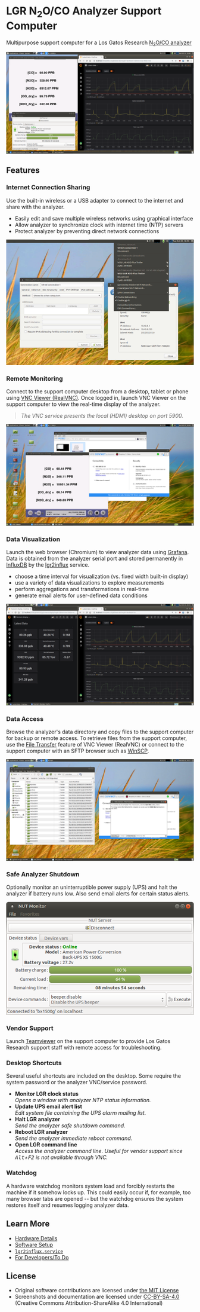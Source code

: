 # LGR N<sub>2</sub>O/CO Analyzer Support Computer

Multipurpose support computer for a Los Gatos Research
[N<sub>2</sub>O/CO analyzer](http://www.lgrinc.com/analyzers/overview.php?prodid=20&type=gas)

![Demonstration screenshot](images/cover-image.png)

## Features

### Internet Connection Sharing

Use the built-in wireless or a USB adapter to connect to the internet and share
with the analyzer.

* Easily edit and save multiple wireless networks using graphical interface
* Allow analyzer to synchronize clock with internet time (NTP) servers
* Protect analyzer by preventing direct network connections

![Screenshot of network connections](images/wireless-network.png)

### Remote Monitoring

Connect to the support computer desktop from a desktop, tablet or phone using
[VNC Viewer (RealVNC)](https://www.realvnc.com/download/viewer/). Once logged
in, launch VNC Viewer on the support computer to view the real-time display of
the analyzer.

> *The VNC service presents the local (HDMI) desktop on port 5900.*

![Screenshot of VNC server and client software](images/vnc.png)

### Data Visualization

Launch the web browser (Chromium) to view analyzer data using
[Grafana](https://grafana.com/). Data is obtained from the analyzer serial port
and stored permanently in [InfluxDB](https://github.com/influxdata/influxdb)
by the [lgr2influx](lgr2influx.md) service.

* choose a time interval for visualization (vs. fixed width built-in display)
* use a variety of data visualizations to explore measurements
* perform aggregations and transformations in real-time
* generate email alerts for user-defined data conditions

![Screenshot of Grafana dashboards](images/grafana.png)

### Data Access

Browse the analyzer's data directory and copy files to the support computer for
backup or remote access. To retrieve files from the support computer, use the
[File Transfer](https://help.realvnc.com/hc/en-us/articles/360002250477)
feature of VNC Viewer (RealVNC) or connect to the support computer with an SFTP
browser such as [WinSCP](https://winscp.net/eng/index.php).

![Screenshot of analyzer data directory and more](images/samba.png)

### Safe Analyzer Shutdown

Optionally monitor an uninterruptible power supply (UPS) and halt the analyzer
if battery runs low. Also send email alerts for certain status alerts.

![Screenshot of NUT Monitor](images/nut-monitor.png)

### Vendor Support

Launch [Teamviewer](https://teamviewer.com) on the support computer to provide
Los Gatos Research support staff with remote access for troubleshooting.

### Desktop Shortcuts

Several useful shortcuts are included on the desktop. Some require the system
password or the analyzer VNC/service password.

* **Monitor LGR clock status**  
  *Opens a window with analyzer NTP status information.*
* **Update UPS email alert list**  
  *Edit system file containing the UPS alarm mailing list.*
* **Halt LGR analyzer**  
  *Send the analyzer safe shutdown command.*
* **Reboot LGR analyzer**  
  *Send the analyzer immediate reboot command.*
* **Open LGR command line**  
  *Access the analyzer command line. Useful for vendor support since
  <kbd>Alt</kbd>+<kbd>F2</kbd> is not available through VNC.*

### Watchdog

A hardware watchdog monitors system load and forcibly restarts the machine if
it somehow locks up. This could easily occur if, for example, too many browser
tabs are opened -- but the watchdog ensures the system restores itself and
resumes logging analyzer data.


## Learn More

* [Hardware Details](hardware.md)
* [Software Setup](setup.md)
* [`lgr2influx.service`](lgr2influx.md)
* [For Developers/To Do](notes.md)


## License

* Original software contributions are licensed under
  [the MIT License](https://opensource.org/licenses/MIT)
* Screenshots and documentation are licensed under
  [CC-BY-SA-4.0](https://creativecommons.org/licenses/by-sa/4.0/) (Creative
  Commons Attribution-ShareAlike 4.0 International)

